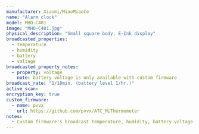 ```yaml
---
manufacturer: Xiaomi/MiaoMiaoCe
name: "Alarm clock"
model: MHO-C401
image: "MHO-C401.jpg"
physical_description: "Small square body, E-Ink display"
broadcasted_properties:
  - temperature
  - humidity
  - battery
  - voltage
broadcasted_property_notes:
  - property: voltage
    note: battery voltage is only available with custom firmware
broadcast_rate: "1/10min. (battery level 1/hr.)"
active_scan:
encryption_key: true
custom_firmware:
  - name: pvvx
    url: https://github.com/pvvx/ATC_MiThermometer
notes:
  - Custom firmware's broadcast temperature, humidity, battery voltage and battery level in percent. Broadcast interval can be set by the user and encryption can be used as an option. BLE monitor will automatically use the advertisement type with the highest accuracy, when setting the firmware to broadcast all advertisement types.
---
```


